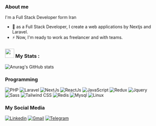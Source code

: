 ### About me

I'm a Full Stack Developer form Iran

- 🔭 as a Full Stack Developer, I create a web applications by Nextjs and Laravel.
- ⚡ Now, I'm ready to work as freelancer and with teams.

### <img src="https://media.giphy.com/media/WUlplcMpOCEmTGBtBW/giphy.gif" width="30"> My Stats :

![Anurag's GitHub stats](https://github-readme-stats.vercel.app/api?username=mhmd-bagha&show_icons=true&bg_color=000&title_color=FDC435&border_color=FDC435&icon_color=FDC435&text_color=fff)

### Programming

![PHP](https://img.shields.io/badge/PHP-777BB4?logo=PHP&logoColor=white&style=for-the-badge)
![Laravel](https://img.shields.io/badge/Laravel-F22B1E?logo=Laravel&logoColor=white&style=for-the-badge)
![NextJs](https://img.shields.io/badge/Next-000000?logo=Nextjs&logoColor=white&style=for-the-badge)
![ReactJs](https://img.shields.io/badge/React-61DAFB?logo=React&logoColor=black&style=for-the-badge)
![JavaScript](https://img.shields.io/badge/JavaScript-F7DF1E?logo=JavaScript&logoColor=black&style=for-the-badge)
![Redux](https://img.shields.io/badge/Redux-7147b2?logo=Redux&logoColor=white&style=for-the-badge)
![Jquery](https://img.shields.io/badge/Jquery-1C2C38?logo=Jquery&logoColor=blue&style=for-the-badge)
![Sass](https://img.shields.io/badge/Sass-272A32?logo=Sass&logoColor=pink&style=for-the-badge)
![Tailwind CSS](https://img.shields.io/badge/Tailwind&nbsp;CSS-06B6D4?logo=TailwindCSS&logoColor=white&style=for-the-badge)
![Redis](https://img.shields.io/badge/Redis-272A32?logo=Redis&logoColor=red&style=for-the-badge)
![Mysql](https://img.shields.io/badge/Mysql-417399?logo=Mysql&logoColor=white&style=for-the-badge)
![Linux](https://img.shields.io/badge/Linux-4C2DA9?logo=Linux&logoColor=white&style=for-the-badge)

### My Social Media

[![Linkedin](https://img.shields.io/badge/LinkedIn-0A66C2?logo=Linkedin&logoColor=white&style=for-the-badge)](https://www.linkedin.com/in/ebrahimi-bagha)
[![Gmail](https://img.shields.io/badge/Gmail-EA4335?logo=Gmail&logoColor=white&style=for-the-badge)](mailto:mabrahimibagha@gmail.com)
[![Telegram](https://img.shields.io/badge/Telegram-229ED9?logo=Telegram&logoColor=white&style=for-the-badge)](https://t.me/mhmddev2021)